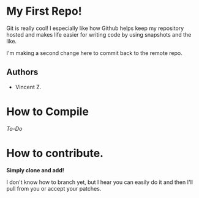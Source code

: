 # My First Repo!

Git is really cool! I especially like how Github helps keep my
repository hosted and makes life easier for writing code by using
snapshots and the like. 

I'm making a second change here to commit back to the remote repo.

## Authors

- Vincent Z. 

# How to Compile 

_To-Do_

# How to contribute.

__Simply clone and add!__

I don't know how to branch yet, but I hear you can easily do it and
then I'll pull from you or accept your patches.
